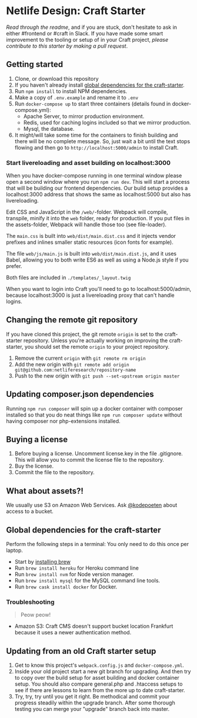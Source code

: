 # Netlife Design: Craft Starter

_Read through the readme_, and if you are stuck, don't hesitate to ask in either #frontend or #craft in Slack. If you have made some smart improvement to the tooling or setup of in your Craft project, _please contribute to this starter by making a pull request_.

## Getting started

1.  Clone, or download this repository
1.  If you haven't already install [global dependencies for the craft-starter](#global-deps).
1.  Run `npm install` to install NPM dependencies.
1.  Make a copy of `.env.example` and rename it to `.env`
1.  Run `docker-compose up` to start three containers (details found in docker-compose.yml):
    - Apache Server, to mirror production environment.
    - Redis, used for caching logins included so that we mirror production.
    - Mysql, the database.
1.  It might/will take some time for the containers to finish building and there will be no complete message. So, just wait a bit until the text stops flowing and then go to `http://localhost:5000/admin` to install Craft.

### Start livereloading and asset building on localhost:3000

When you have docker-compose running in one terminal window please open a second window where you run `npm run dev`. This will start a process that will be building our frontend dependencies. Our build setup provides a localhost:3000 address that shows the same as localhost:5000 but also has livereloading.

Edit CSS and JavaScript in the `/web/`-folder. Webpack will compile, transpile, minify it into the `web` folder, ready for production. If you put files in the assets-folder, Webpack will handle those too (see file-loader).

The `main.css` is built into `web/dist/main.dist.css` and it injects vendor prefixes and inlines smaller static resources (icon fonts for example).

The file `web/js/main.js` is built into `web/dist/main.dist.js`, and it uses Babel, allowing you to both write ES6 as well as using a Node.js style if you prefer.

Both files are included in `./templates/_layout.twig`

When you want to login into Craft you'll need to go to localhost:5000/admin, because localhost:3000 is just a livereloading proxy that can't handle logins.

## Changing the remote git repository

If you have cloned this project, the git remote `origin` is set to the craft-starter repository. Unless you're actually working on improving the craft-starter, you should set the remote `origin` to your project repository.

1.  Remove the current `origin` with `git remote rm origin`
2.  Add the new origin with `git remote add origin git@github.com:netliferesearch/repository-name`
3.  Push to the new origin with `git push --set-upstream origin master`

## Updating composer.json dependencies

Running `npm run composer` will spin up a docker container with composer installed so that you do neat things like `npm run composer update` without having composer nor php-extensions installed.

## Buying a license

1.  Before buying a license. Uncomment license.key in the file .gitignore. This will allow you to commit the license file to the repository.
2.  Buy the license.
3.  Commit the file to the repository.

## What about assets?!

We usually use S3 on Amazon Web Services. Ask [@kodepoeten](https://github.com/nilsnh) about access to a bucket.

## <a name="global-deps"></a> Global dependencies for the craft-starter

Perform the following steps in a terminal: You only need to do this once per laptop.

- Start by [installing brew](https://brew.sh/)
- Run `brew install heroku` for Heroku command line
- Run `brew install nvm` for Node version manager.
- Run `brew install mysql` for the MySQL command line tools.
- Run `brew cask install docker` for Docker.

### Troubleshooting

> Peow peow!

- Amazon S3: Craft CMS doesn't support bucket location Frankfurt because it uses a newer authentication method.

## Updating from an old Craft starter setup

1.  Get to know this project's `webpack.config.js` and `docker-compose.yml`.
2.  Inside your old project start a new git branch for upgrading. And then try to copy over the build setup for asset building and docker container setup. You should also compare general.php and .htaccess setups to see if there are lessons to learn from the more up to date craft-starter.
3.  Try, try, try until you get it right. Be methodical and commit your progress steadily within the upgrade branch. After some thorough testing you can merge your "upgrade" branch back into master.
